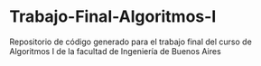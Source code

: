 # Trabajo-Final-Algoritmos-I
Repositorio de código generado para el trabajo final del curso de Algoritmos I de la facultad de Ingeniería de Buenos Aires

